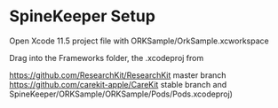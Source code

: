 # SpineKeeper Setup

Open Xcode 11.5 project file with ORKSample/OrkSample.xcworkspace

Drag into the Frameworks folder, the .xcodeproj from

https://github.com/ResearchKit/ResearchKit master branch
https://github.com/carekit-apple/CareKit stable branch
and SpineKeeper/ORKSample/ORKSample/Pods/Pods.xcodeproj)
